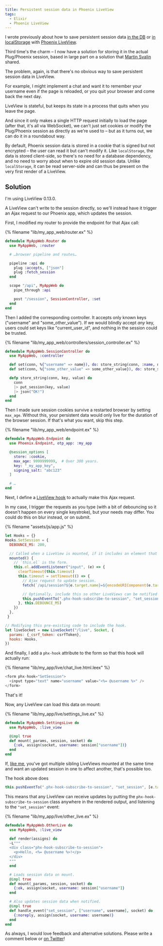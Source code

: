 ```yaml
---
title: Persistent session data in Phoenix LiveView
tags:
  - Elixir
  - Phoenix LiveView
---
```


I wrote previously about how to save persistent session data [in the DB](/2019/05/persistent-session-data-via-localstorage-in-phoenix-liveview) or [in localStorage](/2019/05/persistent-session-data-via-a-database-in-phoenix-liveview) with [Phoenix LiveView](https://github.com/phoenixframework/phoenix_live_view).

Third time's the charm – I now have a solution for storing it in the actual Plug/Phoenix session, based in large part on a solution that [Martin Svalin](https://twitter.com/martinsvalin) shared.

The problem, again, is that there's no obvious way to save persistent session data in LiveView.

For example, I might implement a chat and want it to remember your username even if the page is reloaded, or you quit your browser and come back the next day.

LiveView is stateful, but keeps its state in a process that quits when you leave the page.

And since it only makes a single HTTP request initially to load the page (after that, it's all via WebSocket), we can't just set cookies or modify the Plug/Phoenix session as directly as we're used to – but as it turns out, we can do it in a roundabout way.

By default, Phoenix session data is stored in a cookie that is signed but not encrypted – the user can read it but can't modify it. Like `localStorage`, the data is stored client-side, so there's no need for a database dependency, and no need to worry about when to expire old session data. Unlike `localStorage`, it can be read server-side and can thus be present on the very first render of a LiveView.


## Solution

I'm using LiveView 0.13.0.

A LiveView can't write to the session directly, so we'll instead have it trigger an Ajax request to our Phoenix app, which updates the session.

First, I modified my router to provide the endpoint for that Ajax call:

{% filename "lib/my_app_web/router.ex" %}
``` elixir
defmodule MyAppWeb.Router do
  use MyAppWeb, :router

  # …browser pipeline and routes…

  pipeline :api do
    plug :accepts, ["json"]
    plug :fetch_session
  end

  scope "/api", MyAppWeb do
    pipe_through :api

    post "/session", SessionController, :set
  end
end
```

Then I added the corresponding controller. It accepts only known keys ("username" and "some_other_value"). If we would blindly accept *any* key, users could set keys like "current_user_id", and nothing in the session could be trusted.

{% filename "lib/my_app_web/controllers/session_controller.ex" %}
``` elixir
defmodule MyAppWeb.SessionController do
  use MyAppWeb, :controller

  def set(conn, %{"username" => name}), do: store_string(conn, :name, name)
  def set(conn, %{"some_other_value" => some_other_value}), do: store_string(conn, :some_other_value, some_other_value)

  defp store_string(conn, key, value) do
    conn
    |> put_session(key, value)
    |> json("OK!")
  end
end
```

Then I made sure session cookies survive a restarted browser by setting `max_age`. Without this, your persistent data would only live for the duration of the browser session. If that's what you want, skip this step.

{% filename "lib/my_app_web/endpoint.ex" %}
``` elixir
defmodule MyAppWeb.Endpoint do
  use Phoenix.Endpoint, otp_app: :my_app

  @session_options [
    store: :cookie,
    max_age: 9999999999,  # Over 300 years.
    key: "_my_app_key",
    signing_salt: "abc123"
  ]

  # …
end
```

Next, I define a [LiveView hook](https://hexdocs.pm/phoenix_live_view/Phoenix.LiveView.html#module-js-interop-and-client-controlled-dom) to actually make this Ajax request.

In my case, I trigger the requests as you type (with a bit of debouncing so it doesn't happen on every single keystroke), but your needs may differ. You could do this on blur instead, or on submit.

{% filename "assets/js/app.js" %}
``` js
let Hooks = {}
Hooks.SetSession = {
  DEBOUNCE_MS: 200,

  // Called when a LiveView is mounted, if it includes an element that uses this hook.
  mounted() {
    // `this.el` is the form.
    this.el.addEventListener("input", (e) => {
      clearTimeout(this.timeout)
      this.timeout = setTimeout(() => {
        // Ajax request to update session.
        fetch(`/api/session?${e.target.name}=${encodeURIComponent(e.target.value)}`, { method: "post" })

        // Optionally, include this so other LiveViews can be notified of changes.
        this.pushEventTo(".phx-hook-subscribe-to-session", "set_session", [e.target.name, e.target.value])
      }, this.DEBOUNCE_MS)
    })
  },
 }

// Modifying this pre-existing code to include the hook.
let liveSocket = new LiveSocket("/live", Socket, {
  params: {_csrf_token: csrfToken},
  hooks: Hooks,
})
```

And finally, I add a `phx-hook` attribute to the form so that this hook will actually run:

{% filename "lib/my_app/live/chat_live.html.leex" %}
``` elixir
<form phx-hook="SetSession">
  <input type="text" name="username" value="<%= @username %>" />
</form>
```

That's it!

Now, any LiveView can load this data on mount:

{% filename "lib/my_app/live/settings_live.ex" %}
``` elixir
defmodule MyAppWeb.SettingsLive do
  use MyAppWeb, :live_view

  @impl true
  def mount(_params, session, socket) do
    {:ok, assign(socket, username: session["username"])}
  end
end
```

If, [like me](https://elixirforum.com/t/tabbed-interface-with-multiple-liveviews/31670), you've got multiple sibling LiveViews mounted at the same time and want an updated session in one to affect another, that's possible too.

The hook above does

``` js
this.pushEventTo(".phx-hook-subscribe-to-session", "set_session", [e.target.name, e.target.value])
```

This means that any LiveView can receive updates by putting the `phx-hook-subscribe-to-session` class anywhere in the rendered output, and listening to the `"set_session"` event:

{% filename "lib/my_app/live/other_live.ex" %}
``` elixir
defmodule MyAppWeb.OtherLive do
  use MyAppWeb, :live_view

  def render(assigns) do
  ~L"""
  <div class="phx-hook-subscribe-to-session">
    <p>Hello, <%= @username %>!</p>
  </div>
  """
  end

  # Loads session data on mount.
  @impl true
  def mount(_params, session, socket) do
    {:ok, assign(socket, username: session["username"]}
  end

  # Also updates session data when notified.
  @impl true
  def handle_event("set_session", ["username", username], socket) do
    {:noreply, assign(socket, username: username)}
  end
end
```

As always, I would love feedback and alternative solutions. Please write a comment below or [on Twitter](https://twitter.com/henrik)!
